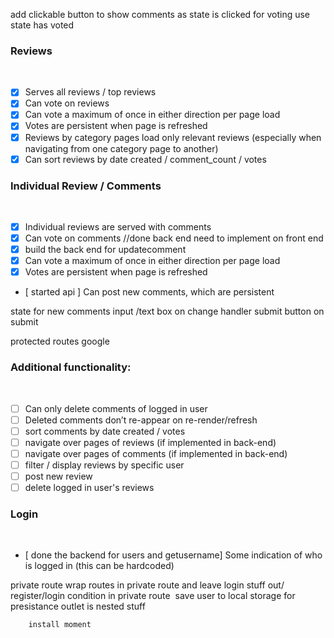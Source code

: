 add clickable button to show comments as state is clicked
for voting use state has voted

### Reviews

​

- [x] Serves all reviews / top reviews
- [x] Can vote on reviews
- [x] Can vote a maximum of once in either direction per page load
- [x] Votes are persistent when page is refreshed
- [x] Reviews by category pages load only relevant reviews (especially when navigating from one category page to another)
- [x] Can sort reviews by date created / comment_count / votes
      ​

### Individual Review / Comments

​

- [x] Individual reviews are served with comments
- [x] Can vote on comments //done back end need to implement on front end
- [x] build the back end for updatecomment
- [x] Can vote a maximum of once in either direction per page load
- [x] Votes are persistent when page is refreshed
- [ started api ] Can post new comments, which are persistent

state for new comments
input /text box on change handler
submit button on submit

protected routes google

### Additional functionality:

​

- [ ] Can only delete comments of logged in user
- [ ] Deleted comments don’t re-appear on re-render/refresh
- [ ] sort comments by date created / votes
- [ ] navigate over pages of reviews (if implemented in back-end)
- [ ] navigate over pages of comments (if implemented in back-end)
- [ ] filter / display reviews by specific user
- [ ] post new review
- [ ] delete logged in user's reviews

### Login

​

- [ done the backend for users and getusername] Some indication of who is logged in (this can be hardcoded)

private route
wrap routes in private route
and leave login stuff out/ register/login
condition in private route
​
save user to local storage for presistance
outlet is nested stuff

        install moment
